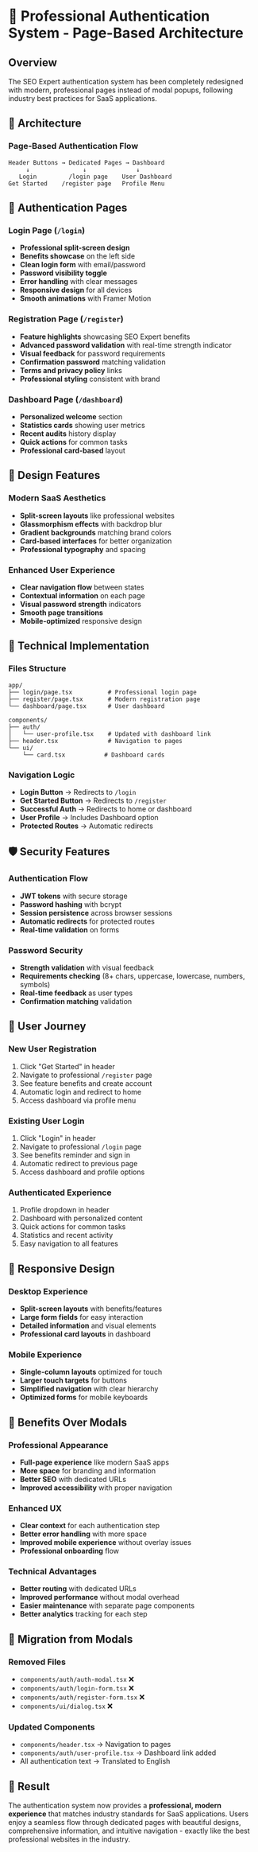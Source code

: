 # 🔐 Professional Authentication System - Page-Based Architecture

## Overview

The SEO Expert authentication system has been completely redesigned with modern, professional pages instead of modal popups, following industry best practices for SaaS applications.

## 🎯 **Architecture**

### **Page-Based Authentication Flow**
```
Header Buttons → Dedicated Pages → Dashboard
     ↓               ↓              ↓
   Login         /login page    User Dashboard
Get Started    /register page   Profile Menu
```

## 📄 **Authentication Pages**

### **Login Page (`/login`)**
- **Professional split-screen design**
- **Benefits showcase** on the left side
- **Clean login form** with email/password
- **Password visibility toggle**
- **Error handling** with clear messages
- **Responsive design** for all devices
- **Smooth animations** with Framer Motion

### **Registration Page (`/register`)**
- **Feature highlights** showcasing SEO Expert benefits
- **Advanced password validation** with real-time strength indicator
- **Visual feedback** for password requirements
- **Confirmation password** matching validation
- **Terms and privacy policy** links
- **Professional styling** consistent with brand

### **Dashboard Page (`/dashboard`)**
- **Personalized welcome** section
- **Statistics cards** showing user metrics
- **Recent audits** history display
- **Quick actions** for common tasks
- **Professional card-based** layout

## 🎨 **Design Features**

### **Modern SaaS Aesthetics**
- **Split-screen layouts** like professional websites
- **Glassmorphism effects** with backdrop blur
- **Gradient backgrounds** matching brand colors
- **Card-based interfaces** for better organization
- **Professional typography** and spacing

### **Enhanced User Experience**
- **Clear navigation flow** between states
- **Contextual information** on each page
- **Visual password strength** indicators
- **Smooth page transitions**
- **Mobile-optimized** responsive design

## 🔧 **Technical Implementation**

### **Files Structure**
```
app/
├── login/page.tsx          # Professional login page
├── register/page.tsx       # Modern registration page
└── dashboard/page.tsx      # User dashboard

components/
├── auth/
│   └── user-profile.tsx    # Updated with dashboard link
├── header.tsx              # Navigation to pages
└── ui/
    └── card.tsx           # Dashboard cards
```

### **Navigation Logic**
- **Login Button** → Redirects to `/login`
- **Get Started Button** → Redirects to `/register`
- **Successful Auth** → Redirects to home or dashboard
- **User Profile** → Includes Dashboard option
- **Protected Routes** → Automatic redirects

## 🛡️ **Security Features**

### **Authentication Flow**
- **JWT tokens** with secure storage
- **Password hashing** with bcrypt
- **Session persistence** across browser sessions
- **Automatic redirects** for protected routes
- **Real-time validation** on forms

### **Password Security**
- **Strength validation** with visual feedback
- **Requirements checking** (8+ chars, uppercase, lowercase, numbers, symbols)
- **Real-time feedback** as user types
- **Confirmation matching** validation

## 🚀 **User Journey**

### **New User Registration**
1. Click "Get Started" in header
2. Navigate to professional `/register` page
3. See feature benefits and create account
4. Automatic login and redirect to home
5. Access dashboard via profile menu

### **Existing User Login**
1. Click "Login" in header
2. Navigate to professional `/login` page
3. See benefits reminder and sign in
4. Automatic redirect to previous page
5. Access dashboard and profile options

### **Authenticated Experience**
1. Profile dropdown in header
2. Dashboard with personalized content
3. Quick actions for common tasks
4. Statistics and recent activity
5. Easy navigation to all features

## 📱 **Responsive Design**

### **Desktop Experience**
- **Split-screen layouts** with benefits/features
- **Large form fields** for easy interaction
- **Detailed information** and visual elements
- **Professional card layouts** in dashboard

### **Mobile Experience**
- **Single-column layouts** optimized for touch
- **Larger touch targets** for buttons
- **Simplified navigation** with clear hierarchy
- **Optimized forms** for mobile keyboards

## 🎯 **Benefits Over Modals**

### **Professional Appearance**
- **Full-page experience** like modern SaaS apps
- **More space** for branding and information
- **Better SEO** with dedicated URLs
- **Improved accessibility** with proper navigation

### **Enhanced UX**
- **Clear context** for each authentication step
- **Better error handling** with more space
- **Improved mobile experience** without overlay issues
- **Professional onboarding** flow

### **Technical Advantages**
- **Better routing** with dedicated URLs
- **Improved performance** without modal overhead
- **Easier maintenance** with separate page components
- **Better analytics** tracking for each step

## 🔄 **Migration from Modals**

### **Removed Files**
- `components/auth/auth-modal.tsx` ❌
- `components/auth/login-form.tsx` ❌
- `components/auth/register-form.tsx` ❌
- `components/ui/dialog.tsx` ❌

### **Updated Components**
- `components/header.tsx` → Navigation to pages
- `components/auth/user-profile.tsx` → Dashboard link added
- All authentication text → Translated to English

## 🎉 **Result**

The authentication system now provides a **professional, modern experience** that matches industry standards for SaaS applications. Users enjoy a seamless flow through dedicated pages with beautiful designs, comprehensive information, and intuitive navigation - exactly like the best professional websites in the industry.